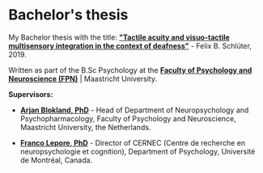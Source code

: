 # Bachelor's thesis

My Bachelor thesis with the title: [__"Tactile acuity and visuo-tactile multisensory integration in the context of deafness"__](https://github.com/felixschltr/bachelorthesis/blob/master/Bachelor_Thesis_final.pdf) - Felix B. Schlüter, 2019.

Written as part of the B.Sc Psychology at the [__Faculty of Psychology and Neuroscience (FPN)__](https://www.maastrichtuniversity.nl/about-um/faculties/faculty-psychology-and-neuroscience) | Maastricht University.

__Supervisors:__
- [__Arjan Blokland, PhD__](https://www.maastrichtuniversity.nl/a.blokland) - Head of Department of Neuropsychology and Psychopharmacology, Faculty of Psychology  and Neuroscience, Maastricht University, the Netherlands.

- [__Franco Lepore, PhD__](https://psy.umontreal.ca/repertoire-departement/vue/lepore-franco/) - Director of CERNEC (Centre de recherche en neuropsychologie et cognition), Department of Psychology, Université de Montréal, Canada.
